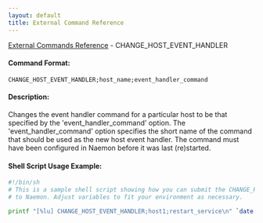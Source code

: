 ```yaml
---
layout: default
title: External Command Reference
---
```


<!--
************************************************
* AUTO GENERATED PAGE - USE ./update SCRIPT
************************************************
-->

<span class="glyphicon glyphicon-arrow-up"></span><a href="index.html"> External Commands Reference</a> - CHANGE_HOST_EVENT_HANDLER<br>


#### Command Format:

`CHANGE_HOST_EVENT_HANDLER;host_name;event_handler_command`

#### Description:

Changes the event handler command for a particular host to be that specified by the 'event_handler_command' option. The 'event_handler_command' option specifies the short name of the command that should be used as the new host event handler. The command must have been configured in Naemon before it was last (re)started.

#### Shell Script Usage Example:

```sh
#!/bin/sh
# This is a sample shell script showing how you can submit the CHANGE_HOST_EVENT_HANDLER command
# to Naemon. Adjust variables to fit your environment as necessary.

printf "[%lu] CHANGE_HOST_EVENT_HANDLER;host1;restart_service\n" `date +%s` > /var/lib/naemon/naemon.cmd
```



